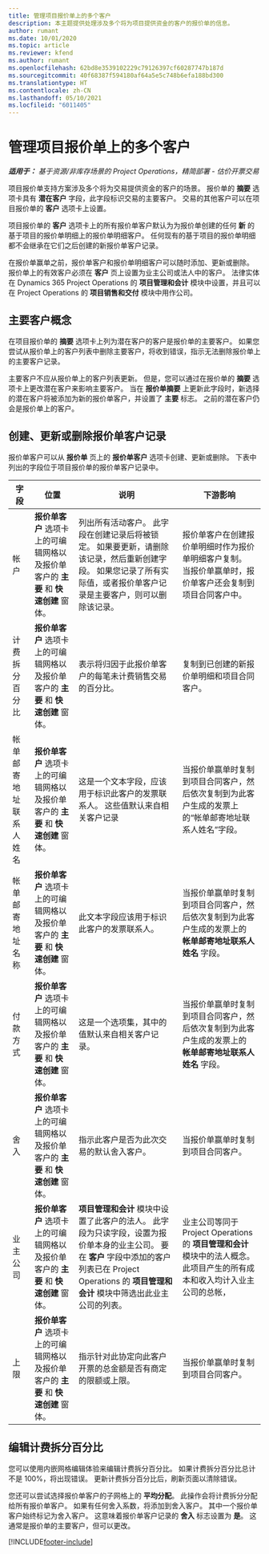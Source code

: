 ```yaml
---
title: 管理项目报价单上的多个客户
description: 本主题提供处理涉及多个将为项目提供资金的客户的报价单的信息。
author: rumant
ms.date: 10/01/2020
ms.topic: article
ms.reviewer: kfend
ms.author: rumant
ms.openlocfilehash: 62bd8e3539102229c79126397cf60287747b187d
ms.sourcegitcommit: 40f68387f594180af64a5e5c748b6efa188bd300
ms.translationtype: HT
ms.contentlocale: zh-CN
ms.lasthandoff: 05/10/2021
ms.locfileid: "6011405"
---
```

# <a name="manage-multiple-customers-on-a-project-quote"></a>管理项目报价单上的多个客户

_**适用于：** 基于资源/非库存场景的 Project Operations，精简部署 - 估价开票交易_

项目报价单支持方案涉及多个将为交易提供资金的客户的场景。 报价单的 **摘要** 选项卡具有 **潜在客户** 字段，此字段标识交易的主要客户。 交易的其他客户可以在项目报价单的 **客户** 选项卡上设置。

项目报价单的 **客户** 选项卡上的所有报价单客户默认为为报价单创建的任何 **新** 的基于项目的报价单明细上的报价单明细客户。 任何现有的基于项目的报价单明细都不会继承在它们之后创建的新报价单客户记录。

在报价单赢单之前，报价单客户和报价单明细客户可以随时添加、更新或删除。 报价单上的有效客户必须在 **客户** 页上设置为业主公司或法人中的客户。 法律实体在 Dynamics 365 Project Operations 的 **项目管理和会计** 模块中设置，并且可以在 Project Operations 的 **项目销售和交付** 模块中用作公司。

## <a name="concept-of-a-primary-customer"></a>主要客户概念

在项目报价单的 **摘要** 选项卡上列为潜在客户的客户是报价单的主要客户。 如果您尝试从报价单上的客户列表中删除主要客户，将收到错误，指示无法删除报价单上的主要客户记录。

主要客户不应从报价单上的客户列表更新。 但是，您可以通过在报价单的 **摘要** 选项卡上更改潜在客户来影响主要客户。 当在 **报价单摘要** 上更新此字段时，新选择的潜在客户将被添加为新的报价单客户，并设置了 **主要** 标志。 之前的潜在客户仍会是报价单上的客户。

## <a name="create-update-or-delete-a-quote-customer-record"></a>创建、更新或删除报价单客户记录

报价单客户可以从 **报价单** 页上的 **报价单客户** 选项卡创建、更新或删除。 下表中列出的字段位于项目报价单的报价单客户记录中。

| **字段** | **位置** | **说明** | **下游影响** |
| --- | --- | --- | --- |
| 帐户​​ | **报价单客户** 选项卡上的可编辑网格以及报价单客户的 **主要** 和 **快速创建** 窗体。 | 列出所有活动客户。 此字段在创建记录后将被锁定。 如果要更新，请删除该记录，然后重新创建字段。 如果您记录了所有实际值，或者报价单客户记录是主要客户，则可以删除该记录。 | 报价单客户在创建报价单明细时作为报价单明细客户复制。 当报价单赢单时，报价单客户还会复制到项目合同客户中。 |
| 计费拆分百分比 | **报价单客户** 选项卡上的可编辑网格以及报价单客户的 **主要** 和 **快速创建** 窗体。 | 表示将归因于此报价单客户的每笔未计费销售交易的百分比。 | 复制到已创建的新报价单明细和项目合同客户。 |
| 帐单邮寄地址联系人姓名 | **报价单客户** 选项卡上的可编辑网格以及报价单客户的 **主要** 和 **快速创建** 窗体。 | 这是一个文本字段，应该用于标识此客户的发票联系人。 这些值默认来自相关客户记录 | 当报价单赢单时复制到项目合同客户，然后依次复制到为此客户生成的发票上的“帐单邮寄地址联系人姓名”字段。 |
| 帐单邮寄地址名称 | **报价单客户** 选项卡上的可编辑网格以及报价单客户的 **主要** 和 **快速创建** 窗体。 | 此文本字段应该用于标识此客户的发票联系人。 | 当报价单赢单时复制到项目合同客户，然后依次复制到为此客户生成的发票上的 **帐单邮寄地址联系人姓名** 字段。 |
| 付款方式 | **报价单客户** 选项卡上的可编辑网格以及报价单客户的 **主要** 和 **快速创建** 窗体。 | 这是一个选项集，其中的值默认来自相关客户记录。 | 当报价单赢单时复制到项目合同客户，然后依次复制到为此客户生成的发票上的 **帐单邮寄地址联系人姓名** 字段。 |
| 舍入 | **报价单客户** 选项卡上的可编辑网格以及报价单客户的 **主要** 和 **快速创建** 窗体。 | 指示此客户是否为此次交易的默认舍入客户。 | 当报价单赢单时复制到项目合同客户。 |
| 业主公司 | **报价单客户** 选项卡上的可编辑网格以及报价单客户的 **主要** 和 **快速创建** 窗体。 | **项目管理和会计** 模块中设置了此客户的法人。 此字段为只读字段，设置为报价单本身的业主公司。 要在 **客户** 字段中添加的客户列表已在 Project Operations 的 **项目管理和会计** 模块中筛选出此业主公司的列表。 | 业主公司等同于 Project Operations 的 **项目管理和会计** 模块中的法人概念。 此项目产生的所有成本和收入均计入业主公司的总帐， |
| 上限 | **报价单客户** 选项卡上的可编辑网格以及报价单客户的 **主要** 和 **快速创建** 窗体。 | 指示针对此协定向此客户开票的总金额是否有商定的限额或上限。 | 当报价单赢单时复制到项目合同客户。 |

## <a name="editing-billing-split-percentages"></a>编辑计费拆分百分比

您可以使用内嵌网格编辑体验来编辑计费拆分百分比。 如果计费拆分百分比总计不是 100%，将出现错误。 更新计费拆分百分比后，刷新页面以清除错误。

您还可以尝试选择报价单客户的子网格上的 **平均分配**。 此操作会将计费拆分分配给所有报价单客户。 如果有任何舍入系数，将添加到舍入客户。 其中一个报价单客户始终标记为舍入客户。 这意味着报价单客户记录的 **舍入** 标志设置为 **是**。 这通常是报价单的主要客户，但可以更改。


[!INCLUDE[footer-include](../includes/footer-banner.md)]